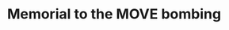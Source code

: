 ---
pid: mx157
title: Memorial to the MOVE bombing
location_transcription: Where the Rizzo statue USED to be
coordinates: "[-75.16447127912, 39.953767001851]"
zipcode: '19104'
gen_neighborhood: West Philadelphia
neighborhood: University City,Belmont,Parkside,Powelton Village
outside_phl: 
age: '23'
age_range: 20-29
instagram: 
image_file_name: mx_157.jpg
proposal_transcription: Portraits/statues of the victims of the bombing + the story
  of what happened + how the events were dealt with
topic: History,MOVE,Violence
topic_summary: 0, 0, 0, 0
type: Sculpture Statue
keywords_other: 
credit: 
image_labels: 
twitter: 
facebook: 
permalink: "/monuments/mx157/"
layout: item-page
---